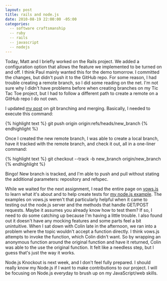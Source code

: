 ```yaml
---
layout: post
title: rails and node.js
date: 2010-08-19 22:00:00 -05:00
categories:
  -- software craftsmanship
  -- ruby
  -- rails
  -- javascript
  -- nodejs
---
```


Today, Matt and I briefly worked on the Rails project.  We added a configuration option that allows the feature we implemented to be turned on and off.  I think Paul mainly wanted this for the demo tomorrow.  I committed the changes, but didn't push it to the GitHub repo.  For some reason, I had trouble creating a remote branch, so I did some reading on the net.  I'm not sure why I didn't have problems before when creating branches on my Tic Tac Toe project, but I had to follow a different path to create a remote on a GitHub repo I do not own.

I updated [my post](http://skim.la/2010/06/28/git-branching-and-merging) on git branching and merging.  Basically, I needed to execute this command:

{% highlight text %}
git push origin origin:refs/heads/new_branch
{% endhighlight %}

Once I created the new remote branch, I was able to create a local branch, have it tracked with the remote branch, and check it out, all in a one-liner command:

{% highlight text %}
git checkout --track -b new_branch origin/new_branch
{% endhighlight %}

Bingo!  New branch is tracked, and I'm able to push and pull without stating the additional parameters: repository and refspec.

While we waited for the next assignment, I read the entire page on [vows.js](http://vowjs.org/) to learn what it's about and to help create tests for [my node.js example](http://skim.cc/2010/08/06/nodejs/).  The examples on vows.js weren't that particularly helpful when it came to testing out the node.js server and the methods that handle GET/POST requests.  Maybe it assumes you already know how to test them?  If so, I need to do some catching up because I'm having a little trouble.  I also found out it doesn't have any mocking features and some parts feel a bit unintuitive.  When I sat down with Colin late in the afternoon, we ran into a problem where the topic wouldn't accept a function directly.  I think vows.js attempts to invoke the function, which Colin didn't want.  So by wrapping an anonymous function around the original function and have it returned, Colin was able to the use the original function.  It felt like a needless step, but I guess that's just the way it works.

Node.js Knockout is next week, and I don't feel fully prepared.  I should really know my Node.js if I want to make contributions to our project.  I will be focusing on Node.js everyday to brush up on my JavaScript/web skills.

